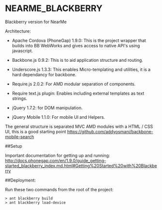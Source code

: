 NEARME_BLACKBERRY
=================

Blackberry version for NearMe

Architecture:

- Apache Cordova (PhoneGap) 1.9.0:	This is the project wrapper that builds into BB WebWorks and gives access to native API's using javascript.

- Backbone.js 0.9.2: This is to aid application structure and routing.
- Underscore.js 1.3.3: This enables Micro-templating and utilities, it is a hard dependancy for backbone.
- Require.js 2.0.2: For AMD modular separation of components.
- Require text.js plugin: Enables including external templates as text strings.
- jQuery 1.7.2: for DOM manipulation.
- jQuery Mobile 1.1.0: For mobile UI and Helpers.

The general structure is separated MVC AMD modules with a HTML / CSS UI, this is a good starting point https://github.com/addyosmani/backbone-mobile-search


##Setup

Important documentation for getting up and running: http://docs.phonegap.com/en/1.9.0/guide_getting-started_blackberry_index.md.html#Getting%20Started%20with%20Blackberry

##Deployment:

Run these two commands from the root of the project:

	> ant blackberry build
	> ant blackberry load-device